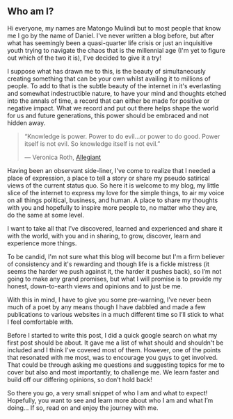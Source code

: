 ## Who am I?

Hi everyone, my names are Matongo Mulindi but to most people that know me I go by the name of Daniel.
I've never written a blog before, but after what has seemingly been a quasi-quarter life crisis or just an inquisitive youth trying to navigate the chaos that is the millennial age (I'm yet to figure out which of the two it is), I've decided to give it a try!

I suppose what has drawn me to this, is the beauty of simultaneously creating something that can be your own whilst availing it to millions of people. To add to that is the subtle beauty of the internet in it's everlasting and somewhat indestructible nature, to have your mind and thoughts etched into the annals of time, a record that can either be made for positive or negative impact.
What we record and put out there helps shape the world for us and future generations, this power should be embraced and not hidden away.

> “Knowledge is power. Power to do evil…or power to do good. Power itself is not evil. So knowledge itself is not evil.”
>
> ― Veronica Roth,  [Allegiant](https://www.goodreads.com/work/quotes/15524549)

Having been an observant side-liner, I've come to realize that I needed a place of expression, a place to tell a story or share my pseudo satirical views of the current status quo.
So here it is welcome to my blog, my little slice of the internet to express my love for the simple things, to air my voice on all things political, business, and human. A place to share my thoughts with you and hopefully to inspire more people to, no matter who they are, do the same at some level.

I want to take all that I’ve discovered, learned and experienced and share it with the world, with you and in sharing, to grow, discover, learn and experience more things.

To be candid, I'm not sure what this blog will become but I'm a firm believer of consistency and it's rewarding and though life is a fickle mistress (it seems the harder we push against it, the harder it pushes back), so I’m not going to make any grand promises, but what I will promise is to provide my honest, down-to-earth views and opinions and to just be me.

With this in mind, I have to give you some pre-warning, I’ve never been much of a poet by any means though I have dabbled and made a few publications to various websites in a much different time so I’ll stick to what I feel comfortable with.

Before I started to write this post, I did a quick google search on what my first post should be about. It gave me a list of what should and shouldn't be included and I think I've covered most of them.
However, one of the points that resonated with me most, was to encourage you guys to get involved. That could be through asking me questions and suggesting topics for me to cover but also and most importantly, to challenge me. We learn faster and build off our differing opinions, so don’t hold back!

So there you go, a very small snippet of who I am and what to expect! Hopefully, you want to see and learn more about who I am and what I’m doing… If so, read on and enjoy the journey with me.
